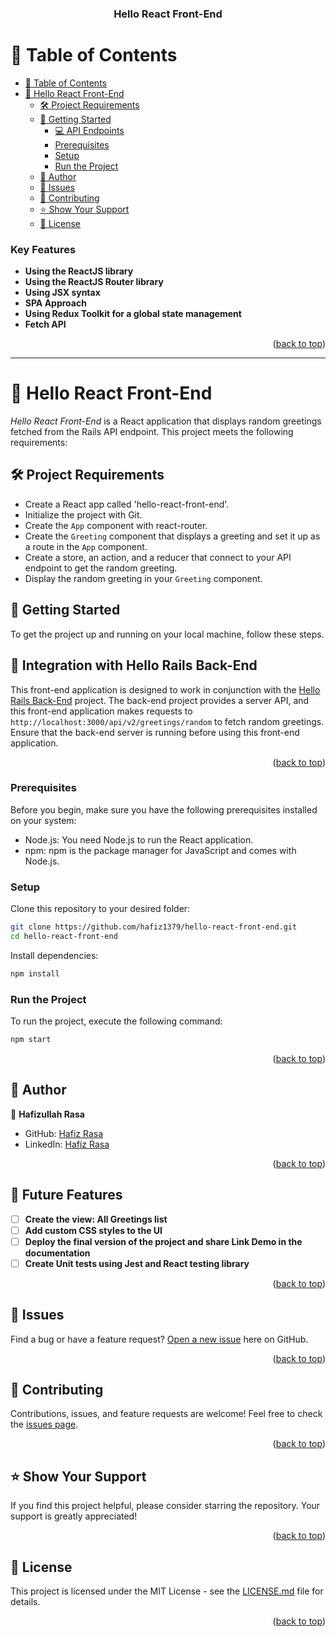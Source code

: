 
<a name="readme-top"></a>

<div align="center">

  <h3><b>Hello React Front-End</b></h3>

</div>

# 📗 Table of Contents

- [📗 Table of Contents](#-table-of-contents)
- [📖 Hello React Front-End](#about-project)
  - [🛠 Project Requirements](#project-requirements)
  - [🚀 Getting Started](#getting-started)
    - [💻 API Endpoints](#integration-with-hello-rails-back-end)
    - [Prerequisites](#prerequisites)
    - [Setup](#setup)
    - [Run the Project](#run-the-project)
  - [👥 Author](#authors)
  - [🔭 Issues](#issues)
  - [🤝 Contributing](#contributing)
  - [⭐️ Show Your Support](#️support)
  - [📝 License](#license)

### Key Features <a name="key-features"></a>

- **Using the ReactJS library**
- **Using the ReactJS Router library**
- **Using JSX syntax**
- **SPA Approach**
- **Using Redux Toolkit for a global state management**
- **Fetch API**

<p align="right">(<a href="#readme-top">back to top</a>)</p>

---

<!-- PROJECT REQUIREMENTS -->

# 📖 Hello React Front-End <a name="about-project"></a>

*Hello React Front-End* is a React application that displays random greetings fetched from the Rails API endpoint. This project meets the following requirements:

## 🛠 Project Requirements <a name="project-requirements"></a>

- Create a React app called 'hello-react-front-end'.
- Initialize the project with Git.
- Create the `App` component with react-router.
- Create the `Greeting` component that displays a greeting and set it up as a route in the `App` component.
- Create a store, an action, and a reducer that connect to your API endpoint to get the random greeting.
- Display the random greeting in your `Greeting` component.

## 🚀 Getting Started <a name="getting-started"></a>

To get the project up and running on your local machine, follow these steps.

## 🔗 Integration with Hello Rails Back-End <a name="integration-with-hello-rails-back-end"></a>

This front-end application is designed to work in conjunction with the [Hello Rails Back-End](https://github.com/hafiz1379/hello-rails-back-end) project. The back-end project provides a server API, and this front-end application makes requests to `http://localhost:3000/api/v2/greetings/random` to fetch random greetings. Ensure that the back-end server is running before using this front-end application.

<p align="right">(<a href="#readme-top">back to top</a>)</p>


### Prerequisites

Before you begin, make sure you have the following prerequisites installed on your system:

- Node.js: You need Node.js to run the React application.
- npm: npm is the package manager for JavaScript and comes with Node.js.

### Setup

Clone this repository to your desired folder:

```sh
git clone https://github.com/hafiz1379/hello-react-front-end.git
cd hello-react-front-end
```

Install dependencies:

```sh
npm install
```

### Run the Project

To run the project, execute the following command:

```sh
npm start
```

<p align="right">(<a href="#readme-top">back to top</a>)</p>

## 👥 Author <a name="authors"></a>

👤 **Hafizullah Rasa**
- GitHub: [Hafiz Rasa](https://https://github.com/hafiz1379)
- LinkedIn: [Hafiz Rasa](https://www.linkedin.com/in/hafiz1379)

<p align="right">(<a href="#readme-top">back to top</a>)</p>

## 🔭 Future Features <a name="future-features"></a>

- [ ] **Create the view: All Greetings list**
- [ ] **Add custom CSS styles to the UI**
- [ ] **Deploy the final version of the project and share Link Demo in the documentation**
- [ ] **Create Unit tests using Jest and React testing library**

<p align="right">(<a href="#readme-top">back to top</a>)</p>

## 🔭 Issues <a name="issues"></a>

Find a bug or have a feature request? [Open a new issue](https://github.com/hafiz1379/hello-react-front-end/issues) here on GitHub.

<p align="right">(<a href="#readme-top">back to top</a>)</p>

## 🤝 Contributing <a name="contributing"></a>

Contributions, issues, and feature requests are welcome! Feel free to check the [issues page](https://github.com/hafiz1379/hello-react-front-end/issues).

<p align="right">(<a href="#readme-top">back to top</a>)</p>

## ⭐️ Show Your Support <a name="️support"></a>

If you find this project helpful, please consider starring the repository. Your support is greatly appreciated!

<p align="right">(<a href="#readme-top">back to top</a>)</p>

## 📝 License <a name="license"></a>

This project is licensed under the MIT License - see the [LICENSE.md](https://github.com/hafiz1379/hello-react-front-end/blob/feature/hello-react-front-end/LICENSE) file for details.

<p align="right">(<a href="#readme-top">back to top</a>)</p>